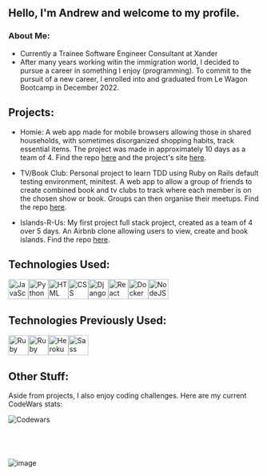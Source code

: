 ## Hello, I'm Andrew and welcome to my profile.

### About Me:

  * Currently a Trainee Software Engineer Consultant at Xander
  * After many years working witin the immigration world, I decided to pursue a career in something I enjoy (programming).  To commit to the pursuit of a new career, I enrolled into and graduated from Le Wagon Bootcamp in December 2022.

## Projects:

  * Homie: A web app made for mobile browsers allowing those in shared households, with sometimes disorganized shopping habits, track essential items.  The project was made in approximately 10 days as a team of 4.  Find the repo [here](https://github.com/Lou951/HOMIE/) and the project's site [here](http://homie.help).
    
  * TV/Book Club: Personal project to learn TDD using Ruby on Rails default testing environment, minitest. A web app to allow a group of friends to create combined book and tv clubs to track where each member is on the chosen show or book. Groups can then organise their meetups.  Find the repo [here](https://github.com/BirchAD/tv-show-and-book-club).

  * Islands-R-Us: My first project full stack project, created as a team of 4 over 5 days.  An Airbnb clone allowing users to view, create and book islands.
    Find the repo [here](https://github.com/BirchAD/Islands-R-Us/).
    
## Technologies Used:

<img src="https://cdn.jsdelivr.net/gh/devicons/devicon/icons/javascript/javascript-original.svg" alt="JavaScript" width="40" height="40" /><img src="https://cdn.jsdelivr.net/gh/devicons/devicon/icons/python/python-original-wordmark.svg" alt="Python" width="40" height="40"/><img src="https://cdn.jsdelivr.net/gh/devicons/devicon/icons/html5/html5-original.svg" alt="HTML" width="40" height="40" /><img src="https://cdn.jsdelivr.net/gh/devicons/devicon/icons/css3/css3-original.svg" alt="CSS" width="40" height="40"/><img src="https://cdn.jsdelivr.net/gh/devicons/devicon/icons/django/django-plain.svg" alt="Django" width="40" height="40" /><img src="https://cdn.jsdelivr.net/gh/devicons/devicon/icons/react/react-original-wordmark.svg" alt="React" width="40" height="40" /><img src="https://cdn.jsdelivr.net/gh/devicons/devicon/icons/docker/docker-original-wordmark.svg" alt="Docker" width="40" height="40" /><img src="https://cdn.jsdelivr.net/gh/devicons/devicon/icons/nodejs/nodejs-original-wordmark.svg" alt="NodeJS" width="40" height="40"/>

## Technologies Previously Used:

<img src="https://cdn.jsdelivr.net/gh/devicons/devicon/icons/ruby/ruby-original.svg" alt="Ruby" width="40" height="40" /><img src="https://cdn.jsdelivr.net/gh/devicons/devicon/icons/rails/rails-plain-wordmark.svg" alt="Ruby on Rails" width="40" height="40" /><img src="https://cdn.jsdelivr.net/gh/devicons/devicon/icons/heroku/heroku-original-wordmark.svg" alt="Heroku" width="40" height="40" /><img src="https://cdn.jsdelivr.net/gh/devicons/devicon/icons/sass/sass-original.svg" alt="Sass" width="40" height="40" >

## Other Stuff:

Aside from projects, I also enjoy coding challenges.  Here are my current CodeWars stats:

![Codewars](https://codewars-card.herokuapp.com/api/?username=AndrewBirch1882&card&colormode=dark_mode) 

#
<br>

![image](https://user-images.githubusercontent.com/111435383/224981431-59123d16-04bc-4a59-8d73-f5cf9bf8ff35.png)
